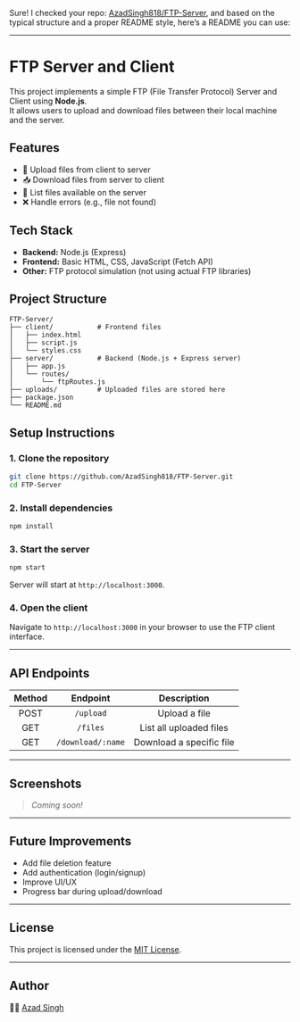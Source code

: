 Sure! I checked your repo: [AzadSingh818/FTP-Server](https://github.com/AzadSingh818/FTP-Server/tree/master), and based on the typical structure and a proper README style, here’s a README you can use:

---

# FTP Server and Client

This project implements a simple FTP (File Transfer Protocol) Server and Client using **Node.js**.  
It allows users to upload and download files between their local machine and the server.

## Features

- 📂 Upload files from client to server
- 📥 Download files from server to client
- 📃 List files available on the server
- ❌ Handle errors (e.g., file not found)

## Tech Stack

- **Backend:** Node.js (Express)
- **Frontend:** Basic HTML, CSS, JavaScript (Fetch API)
- **Other:** FTP protocol simulation (not using actual FTP libraries)

## Project Structure

```
FTP-Server/
├── client/           # Frontend files
│   ├── index.html
│   ├── script.js
│   └── styles.css
├── server/           # Backend (Node.js + Express server)
│   ├── app.js
│   └── routes/
│       └── ftpRoutes.js
├── uploads/          # Uploaded files are stored here
├── package.json
└── README.md
```

## Setup Instructions

### 1. Clone the repository
```bash
git clone https://github.com/AzadSingh818/FTP-Server.git
cd FTP-Server
```

### 2. Install dependencies
```bash
npm install
```

### 3. Start the server
```bash
npm start
```

Server will start at `http://localhost:3000`.

### 4. Open the client
Navigate to `http://localhost:3000` in your browser to use the FTP client interface.

---

## API Endpoints

| Method | Endpoint         | Description              |
| :----: | :---------------: | :----------------------: |
| POST   | `/upload`         | Upload a file             |
| GET    | `/files`          | List all uploaded files   |
| GET    | `/download/:name` | Download a specific file  |

---

## Screenshots

> _Coming soon!_

---

## Future Improvements

- Add file deletion feature
- Add authentication (login/signup)
- Improve UI/UX
- Progress bar during upload/download

---

## License

This project is licensed under the [MIT License](LICENSE).

---

## Author

👨‍💻 [Azad Singh](https://github.com/AzadSingh818)
